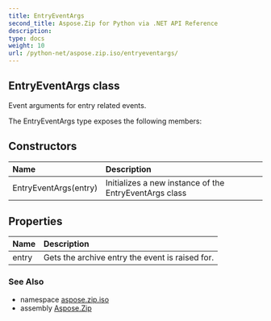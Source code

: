 ```yaml
---
title: EntryEventArgs
second_title: Aspose.Zip for Python via .NET API Reference
description: 
type: docs
weight: 10
url: /python-net/aspose.zip.iso/entryeventargs/
---
```


## EntryEventArgs class

Event arguments for entry related events.

The EntryEventArgs type exposes the following members:
## Constructors
| Name | Description |
| :- | :- |
|EntryEventArgs(entry)|Initializes a new instance of the EntryEventArgs class|
## Properties
| Name | Description |
| :- | :- |
|entry|Gets the archive entry the event is raised for.|

### See Also

* namespace [aspose.zip.iso](/zip/python-net/aspose.zip.iso/)
* assembly [Aspose.Zip](/zip/python-net/)

